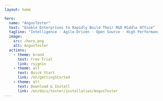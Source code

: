 ```yaml
---
layout: home

hero:
  name: "AngusTester"
  text: "Enable Enterprises to Rapidly Build Their R&D Middle Office"
  tagline: "Intelligence · Agile-Driven · Open Source · High Performance"
  image:
    src: /hero.png
    alt: AngusTester
  actions:
    - theme: brand
      text: Free Trial
      link: /signin
    - theme: alt
      text: Quick Start
      link: /en/gettingStarted
    - theme: alt
      text: Download & Install
      link: /en/docs/tester/installation/AngusTester
---
```


<style>
@media (min-width: 960px) {
    [data-v-72cc4481] .image-src {
        max-width: 390px;
        max-height: 390px;
    }
}
</style>

